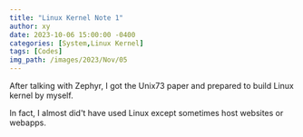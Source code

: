 ```yaml
---
title: "Linux Kernel Note 1"
author: xy
date: 2023-10-06 15:00:00 -0400
categories: [System,Linux Kernel]
tags: [Codes]
img_path: /images/2023/Nov/05
---
```


After talking with Zephyr, I got the Unix73 paper and prepared to build Linux kernel by myself.

In fact, I almost did't have used Linux except sometimes host websites or webapps.